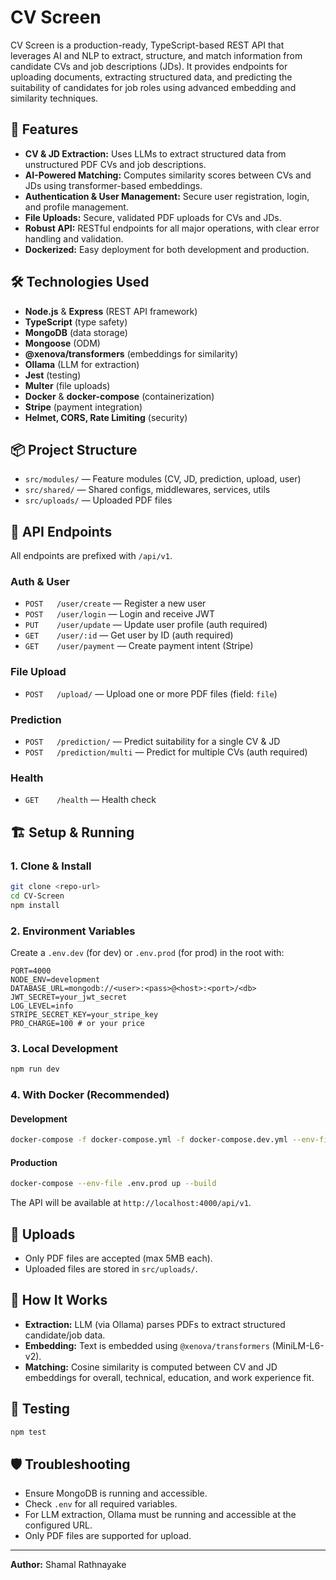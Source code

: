 # CV Screen

CV Screen is a production-ready, TypeScript-based REST API that leverages AI and NLP to extract, structure, and match information from candidate CVs and job descriptions (JDs). It provides endpoints for uploading documents, extracting structured data, and predicting the suitability of candidates for job roles using advanced embedding and similarity techniques.

## 🚀 Features
- **CV & JD Extraction:** Uses LLMs to extract structured data from unstructured PDF CVs and job descriptions.
- **AI-Powered Matching:** Computes similarity scores between CVs and JDs using transformer-based embeddings.
- **Authentication & User Management:** Secure user registration, login, and profile management.
- **File Uploads:** Secure, validated PDF uploads for CVs and JDs.
- **Robust API:** RESTful endpoints for all major operations, with clear error handling and validation.
- **Dockerized:** Easy deployment for both development and production.

## 🛠️ Technologies Used
- **Node.js** & **Express** (REST API framework)
- **TypeScript** (type safety)
- **MongoDB** (data storage)
- **Mongoose** (ODM)
- **@xenova/transformers** (embeddings for similarity)
- **Ollama** (LLM for extraction)
- **Jest** (testing)
- **Multer** (file uploads)
- **Docker** & **docker-compose** (containerization)
- **Stripe** (payment integration)
- **Helmet, CORS, Rate Limiting** (security)

## 📦 Project Structure
- `src/modules/` — Feature modules (CV, JD, prediction, upload, user)
- `src/shared/` — Shared configs, middlewares, services, utils
- `src/uploads/` — Uploaded PDF files

## 📑 API Endpoints
All endpoints are prefixed with `/api/v1`.

### Auth & User
- `POST   /user/create` — Register a new user
- `POST   /user/login` — Login and receive JWT
- `PUT    /user/update` — Update user profile (auth required)
- `GET    /user/:id` — Get user by ID (auth required)
- `GET    /user/payment` — Create payment intent (Stripe)

### File Upload
- `POST   /upload/` — Upload one or more PDF files (field: `file`)

### Prediction
- `POST   /prediction/` — Predict suitability for a single CV & JD
- `POST   /prediction/multi` — Predict for multiple CVs (auth required)

### Health
- `GET    /health` — Health check

## 🏗️ Setup & Running

### 1. Clone & Install
```bash
git clone <repo-url>
cd CV-Screen
npm install
```

### 2. Environment Variables
Create a `.env.dev` (for dev) or `.env.prod` (for prod) in the root with:
```
PORT=4000
NODE_ENV=development
DATABASE_URL=mongodb://<user>:<pass>@<host>:<port>/<db>
JWT_SECRET=your_jwt_secret
LOG_LEVEL=info
STRIPE_SECRET_KEY=your_stripe_key
PRO_CHARGE=100 # or your price
```

### 3. Local Development
```bash
npm run dev
```

### 4. With Docker (Recommended)
#### Development
```bash
docker-compose -f docker-compose.yml -f docker-compose.dev.yml --env-file .env.dev up --build
```
#### Production
```bash
docker-compose --env-file .env.prod up --build
```

The API will be available at `http://localhost:4000/api/v1`.

## 📂 Uploads
- Only PDF files are accepted (max 5MB each).
- Uploaded files are stored in `src/uploads/`.

## 🧠 How It Works
- **Extraction:** LLM (via Ollama) parses PDFs to extract structured candidate/job data.
- **Embedding:** Text is embedded using `@xenova/transformers` (MiniLM-L6-v2).
- **Matching:** Cosine similarity is computed between CV and JD embeddings for overall, technical, education, and work experience fit.

## 🧪 Testing
```bash
npm test
```

## 🛡️ Troubleshooting
- Ensure MongoDB is running and accessible.
- Check `.env` for all required variables.
- For LLM extraction, Ollama must be running and accessible at the configured URL.
- Only PDF files are supported for upload.



---
**Author:** Shamal Rathnayake
